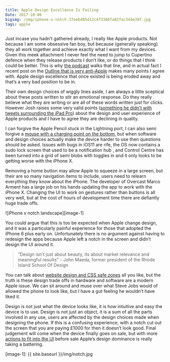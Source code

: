 ```yaml
---
title: Apple Design Excellence Is Failing
Date: 2017-10-06
bigimg: /img/iphone-x-notch.37eeb485d12c473386fa82fac344e39f.jpg
tags: apple
---
```

Just incase you hadn’t gathered already, I really like Apple products. Not because I am some obsessive fan boy, but because (generally speaking) they all work together and achieve exactly what I want from my devices. Given this meek attachment I never feel the need to jump to Cupertino defence when they release products I don’t like, or do things that I think could be better. This is why [the podcast][1] walks that line, and in actual fact I recent post on the [Outline that is very anti-Apple][2] makes many points I agree with. Apple design excellence that once existed is being eroded away and that’s a very bad position to be in.  

Their own design choices of wiggly lines aside, I am always a little sceptical about these posts written to stir an emotional response. Do they really believe what they are writing or are all of these words written just for clicks. However Josh raises some very valid points ([something he didn’t with tweets surrounding the iPad Pro][3]) about the design and user experience of Apple products and I have to agree they are declining in quality.

I can forgive the Apple Pencil stuck in the Lightning port, I can also semi forgive a [mouse with a charging point on the bottom][4], but when software and design choices actually make the device harder to use then questions should be asked. Issues with bugs in iOS11 are rife, the OS now contains a sudo lock screen that used to be a notification hub , and Control Centre has been turned into a grid of semi blobs with toggles in and it only looks to be getting worse with the iPhone X.

Removing a home button may allow Apple to squeeze in a large screen, but their are so many navigation items to include, users need to relearn everything they know about the iPhone. The developer of Overcast Marco Arment has a large job on his hands updating the app to work with the iPhone X. Changing the UI to work on gestures rather than buttons is all very well, but at the cost of hours of development time there are defiantly huge trade offs.

![iPhone x notch landscape][image-1]

You could argue that this is too be expected when Apple change design, and it was a particularly painful experience for those that adopted the iPhone 6 plus early on. Unfortunately there is no argument against having to redesign the apps because Apple left a notch in the screen and didn’t design the UI around it.

> ”Design isn't just about beauty, its about market relevance and meaningful results" - John Maeda, former president of the Rhode Island School Of Design

You can talk about [website design and CSS safe zones][5] all you like, but the truth is these design trade offs in hardware and software are a modern Apple issue. We can sit around and muse over what Steve Jobs would of allowed the phone to look like, but I have a gut feeling he wouldn’t have liked it.

Design is not just what the device looks like, it is how intuitive and easy the device is to use. Design is not just an object, it is a sum of all the parts involved in any use, users are affected by the design choices made when designing the phone. If this is a confusing experience, with a notch cut out the screen that you are paying £1000 for then it doesn’t look good. Final judgement will come when the device finally goes on sale, but with more [actions to fit into the UI][6] before sale Apple’s design dominance is really taking a battering.

[1]:	http://byodpodcast.com
[2]:	https://theoutline.com/post/2352/apple-is-really-bad-at-design
[3]:	https://twitter.com/joshuatopolsky/status/879512768206053376?lang=en
[4]:	https://www.geek.com/apple/design-before-function-apple-magic-mouse-2-cant-be-used-while-charging-1636939/
[5]:	https://twitter.com/thomasfuchs/status/907764896829452288
[6]:	http://www.idownloadblog.com/2017/09/28/iphone-x-reachability-support/

[image-1]:	{{ site.baseurl }}/img/notch.jpg
